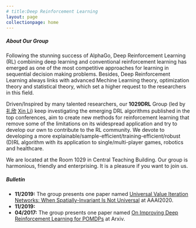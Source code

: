 ```yaml
---
# title:Deep Reinforcement Learning 
layout: page
collectionpage: home
---
```


##### About Our Group



Following the stunning success of AlphaGo, Deep Reinforcement Learning (RL) combining deep learning and conventional reinforcement learning has emerged as one of the most competitive approaches for learning in sequential decision making problems. Besides, Deep Reinforcement Learning always links with advanced Mechine Learning theory, optimization theory and statistical theory, which set a higher request to the researchers in this field.

Driven/Inspired by many talented researchers, our **1029DRL** Group (led by [礼欣](http://cs.bit.edu.cn/szdw/jsml/js/lixin/index.htm) [Xin Li](https://scholar.google.com/citations?user=CpIQOm0AAAAJ&hl=en&authuser=1)) keep investigating the emerging DRL algorithms published in the top conferences, aim to create new methods for reinforcement learning that remove some of the limitations on its widespread application and try to develop our own to contribute to the RL community. We devote to developing a more explainable/sample-efficient/training-efficient/robust (D)RL algorithm with its application to single/multi-player games, robotics and healthcare.

We are located at the Room 1029 in Central Teaching Building. Our group is harmonious, friendly and enterprising. It is a pleasure if you want to join us.

##### Bulletin
- **11/2019:** The group presents one paper named [Universal Value Iteration Networks: When Spatially-Invariant Is Not Universal](https://aaai.org/ojs/index.php/AAAI/article/view/6157) at AAAI2020.
- **11/2019:** 
- **04/2017:** The group presents one paper named [On Improving Deep Reinforcement Learning for POMDPs](https://arxiv.org/abs/1704.07978) at Arxiv.


